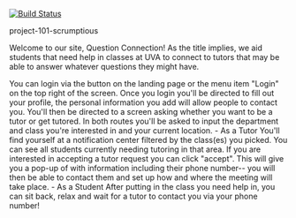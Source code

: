 [![Build Status](https://travis-ci.com/uva-cs3240-s20/project-101-scrumptious.svg?token=zTsAwso9TE1LQBzwbAzn&branch=master)](https://travis-ci.com/uva-cs3240-s20/project-101-scrumptious)

project-101-scrumptious


Welcome to our site, Question Connection! As the title implies, we aid students that need help in classes at UVA to 
connect to tutors that may be able to answer whatever questions they might have.

You can login via the button on the landing page or the menu item "Login" on the top right of the screen.
Once you login you'll be directed to fill out your profile, the personal information you add will allow people to contact you.
You'll then be directed to a screen asking whether you want to be a tutor or get tutored.
In both routes you'll be asked to input the department and class you're interested in and your current location.
    - As a Tutor
        You'll find yourself at a notification center filtered by the class(es) you picked. You can see all students
        currently needing tutoring in that area. If you are interested in accepting a tutor request you can click "accept".
        This will give you a pop-up of with information including their phone number-- you will then be able to contact 
        them and set up how and where the meeting will take place. 
    - As a Student
        After putting in the class you need help in, you can sit back, relax and wait for a tutor to contact 
        you via your phone number!
